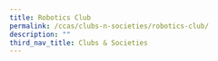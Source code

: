 ```yaml
---
title: Robotics Club
permalink: /ccas/clubs-n-societies/robotics-club/
description: ""
third_nav_title: Clubs & Societies
---
```

